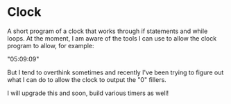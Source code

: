 # Clock

A short program of a clock that works through if statements and while loops.
At the moment, I am aware of the tools I can use to allow the clock program to allow, for example:

"05:09:09"

But I tend to overthink sometimes and recently I've been trying to figure out what I can do to allow the clock to output the "0" fillers.

I will upgrade this and soon, build various timers as well!
